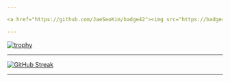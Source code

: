 ```yaml
---

<a href="https://github.com/JaeSeoKim/badge42"><img src="https://badge42.vercel.app/api/v2/cl9smgnrq00250fju0ztclesb/stats?cursusId=21&coalitionId=80" alt="yes-slim's 42 stats" /></a>

---
```


[![trophy](https://github-profile-trophy.vercel.app/?username=ryo-ma&theme=dracula)](https://github.com/ryo-ma/github-profile-trophy)

---

[![GitHub Streak](https://streak-stats.demolab.com?user=BL4Z3_y&theme=gotham&hide_border=true)](https://git.io/streak-stats)

---
